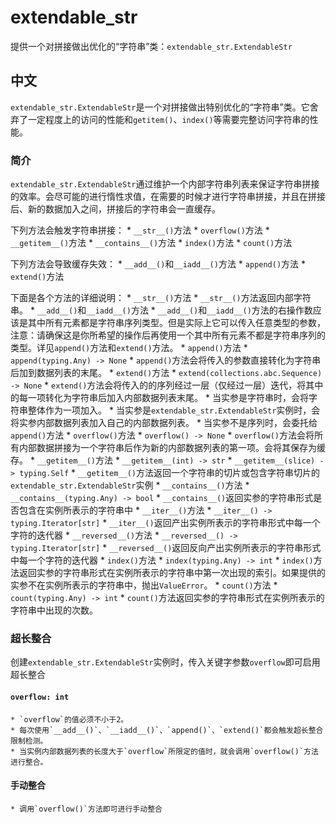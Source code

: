 # extendable_str
提供一个对拼接做出优化的“字符串”类：`extendable_str.ExtendableStr`


## 中文
`extendable_str.ExtendableStr`是一个对拼接做出特别优化的“字符串”类。它舍弃了一定程度上的访问的性能和`getitem()`、`index()`等需要完整访问字符串的性能。

### 简介
`extendable_str.ExtendableStr`通过维护一个内部字符串列表来保证字符串拼接的效率。会尽可能的进行惰性求值，在需要的时候才进行字符串拼接，并且在拼接后、新的数据加入之间，拼接后的字符串会一直缓存。

下列方法会触发字符串拼接：
    * `__str__()`方法
    * `overflow()`方法
    * `__getitem__()`方法
    * `__contains__()`方法
    * `index()`方法
    * `count()`方法

下列方法会导致缓存失效：
    * `__add__()`和`__iadd__()`方法
    * `append()`方法
    * `extend()`方法

下面是各个方法的详细说明：
    * `__str__()`方法
        * `__str__()`方法返回内部字符串。
    * `__add__()`和`__iadd__()`方法
        * `__add__()`和`__iadd__()`方法的右操作数应该是其中所有元素都是字符串序列类型。但是实际上它可以传入任意类型的参数，注意：请确保这是你所希望的操作后再使用一个其中所有元素不都是字符串序列的类型。详见`append()`方法和`extend()`方法。
    * `append()`方法
        * `append(typing.Any) -> None`
        * `append()`方法会将传入的参数直接转化为字符串后加到数据列表的末尾。
    * `extend()`方法
        * `extend(collections.abc.Sequence) -> None`
        * `extend()`方法会将传入的的序列经过一层（仅经过一层）迭代，将其中的每一项转化为字符串后加入内部数据列表末尾。
        * 当实参是字符串时，会将字符串整体作为一项加入。
        * 当实参是`extendable_str.ExtendableStr`实例时，会将实参内部数据列表加入自己的内部数据列表。
        * 当实参不是序列时，会委托给`append()`方法
    * `overflow()`方法
        * `overflow() -> None`
        * `overflow()`方法会将所有内部数据拼接为一个字符串后作为新的内部数据列表的第一项。会将其保存为缓存。
    * `__getitem__()`方法
        * `__getitem__(int) -> str`
        * `__getitem__(slice) -> typing.Self`
        * `__getitem__()`方法返回一个字符串的切片或包含字符串切片的`extendable_str.ExtendableStr`实例
    * `__contains__()`方法
        * `__contains__(typing.Any) -> bool`
        * `__contains__()`返回实参的字符串形式是否包含在实例所表示的字符串中
    * `__iter__()`方法
        * `__iter__() -> typing.Iterator[str]`
        * `__iter__()`返回产出实例所表示的字符串形式中每一个字符的迭代器
    * `__reversed__()`方法
        * `__reversed__() -> typing.Iterator[str]`
        * `__reversed__()`返回反向产出实例所表示的字符串形式中每一个字符的迭代器
    * `index()`方法
        * `index(typing.Any) -> int`
        * `index()`方法返回实参的字符串形式在实例所表示的字符串中第一次出现的索引。如果提供的实参不在实例所表示的字符串中，抛出`ValueError`。
    * `count()`方法
        * `count(typing.Any) -> int`
        * `count()`方法返回实参的字符串形式在实例所表示的字符串中出现的次数。

### 超长整合
创建`extendable_str.ExtendableStr`实例时，传入关键字参数`overflow`即可启用超长整合

#### `overflow: int`
    * `overflow`的值必须不小于2。
    * 每次使用`__add__()`、`__iadd__()`、`append()`、`extend()`都会触发超长整合限制检测。
    * 当实例内部数据列表的长度大于`overflow`所限定的值时，就会调用`overflow()`方法进行整合。

#### 手动整合
    * 调用`overflow()`方法即可进行手动整合
